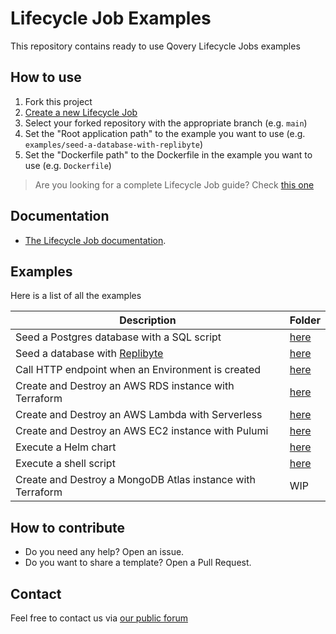 # Lifecycle Job Examples

This repository contains ready to use Qovery Lifecycle Jobs examples

## How to use

1. Fork this project
2. [Create a new Lifecycle Job](https://hub.qovery.com/docs/using-qovery/configuration/lifecycle-job/)
3. Select your forked repository with the appropriate branch (e.g. `main`)
4. Set the "Root application path" to the example you want to use (e.g. `examples/seed-a-database-with-replibyte`)
5. Set the "Dockerfile path" to the Dockerfile in the example you want to use (e.g. `Dockerfile`)

> Are you looking for a complete Lifecycle Job guide?
> Check [this one](https://hub.qovery.com/guides/tutorial/how-to-use-lifecycle-job-to-deploy-any-kind-of-resources/)

## Documentation

- [The Lifecycle Job documentation](https://hub.qovery.com/docs/using-qovery/configuration/lifecycle-job/).

## Examples

Here is a list of all the examples

| Description                                                           | Folder                                                              |
|-----------------------------------------------------------------------|---------------------------------------------------------------------|
| Seed a Postgres database with a SQL script                            | [here](/examples/seed-postgres-database-with-sql-script)            |
| Seed a database with [Replibyte](https://github.com/Qovery/Replibyte) | [here](/examples/seed-database-with-replibyte)                      |
| Call HTTP endpoint when an Environment is created                     | [here](/examples/call-http-endpoint-when-an-environment-is-created) |
| Create and Destroy an AWS RDS instance with Terraform                 | [here](/examples/aws-rds-with-terraform)                            |
| Create and Destroy an AWS Lambda with Serverless                      | [here](/examples/aws-lambda-with-serverless)                        |
| Create and Destroy an AWS EC2 instance with Pulumi                    | [here](/examples/aws-ec2-with-pulumi)                               |
| Execute a Helm chart                                                  | [here](/examples/helm)                                              |
| Execute a shell script                                                | [here](/examples/shell-script)                                      |
| Create and Destroy a MongoDB Atlas instance with Terraform            | WIP                                                                 |

## How to contribute

* Do you need any help? Open an issue.
* Do you want to share a template? Open a Pull Request.

## Contact

Feel free to contact us via [our public forum](https://discuss.qovery.com)
